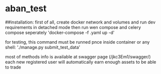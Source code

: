 # aban_test

##installation: 
first of all, create docker network and volumes and run dev requirements in detached mode
then run wen compose and celery compose seperately 'docker-compose -f <compose name>.yaml up -d'

for testing, this command must be runned pnce inside container or any shell:
    './manage.py submit_test_data'

most of methods info is available at swagger page (/jkc3Em1/swagger/) 
each new registered user will automatically earn enough assets to be able to trade